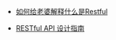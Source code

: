 - [如何给老婆解释什么是Restful](https://mp.weixin.qq.com/s?__biz=MzIwMzYwMTk1NA==&amp;mid=2247489628&amp;idx=1&amp;sn=fe3a9f866149c4410016421d8cd904a9&comefrom=http://blogread.cn/news/)

- [RESTful API 设计指南](http://www.ruanyifeng.com/blog/2014/05/restful_api.html)